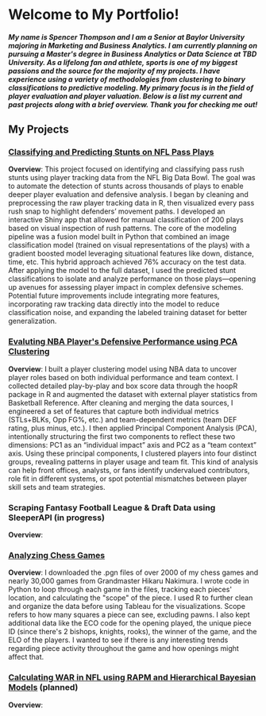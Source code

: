# Welcome to My Portfolio!
##### My name is Spencer Thompson and I am a Senior at Baylor University majoring in Marketing and Business Analytics. I am currently planning on pursuing a Master's degree in Business Analytics or Data Science at TBD University. As a lifelong fan and athlete, sports is one of my biggest passions and the source for the majority of my projects. I have experience using a variety of methodologies from clustering to binary classifications to predictive modeling. My primary focus is in the field of player evaluation and player valuation. Below is a list my current and past projects along with a brief overview. Thank you for checking me out!

## My Projects 
### [Classifying and Predicting Stunts on NFL Pass Plays](https://github.com/spencermt000/portfolio/blob/main/_posts/NFL_stunts.md)
**Overview**: This project focused on identifying and classifying pass rush stunts using player tracking data from the NFL Big Data Bowl. The goal was to automate the detection of stunts across thousands of plays to enable deeper player evaluation and defensive analysis. I began by cleaning and preprocessing the raw player tracking data in R, then visualized every pass rush snap to highlight defenders’ movement paths. I developed an interactive Shiny app that allowed for manual classification of 200 plays based on visual inspection of rush patterns. The core of the modeling pipeline was a fusion model built in Python that combined an image classification model (trained on visual representations of the plays) with a gradient boosted model leveraging situational features like down, distance, time, etc. This hybrid approach achieved 76% accuracy on the test data. After applying the model to the full dataset, I used the predicted stunt classifications to isolate and analyze performance on those plays—opening up avenues for assessing player impact in complex defensive schemes. Potential future improvements include integrating more features, incorporating raw tracking data directly into the model to reduce classification noise, and expanding the labeled training dataset for better generalization. 

### [Evaluting NBA Player's Defensive Performance using PCA Clustering](https://github.com/spencermt000/portfolio/blob/main/_posts/NBA_def_pca.md)
**Overview**: I built a player clustering model using NBA data to uncover player roles based on both individual performance and team context. I collected detailed play-by-play and box score data through the hoopR package in R and augmented the dataset with external player statistics from Basketball Reference. After cleaning and merging the data sources, I engineered a set of features that capture both individual metrics (STLs+BLKs, Opp FG%, etc.) and team-dependent metrics (team DEF rating, plus minus, etc.). I then applied Principal Component Analysis (PCA), intentionally structuring the first two components to reflect these two dimensions: PC1 as an “individual impact” axis and PC2 as a “team context” axis. Using these principal components, I clustered players into four distinct groups, revealing patterns in player usage and team fit. This kind of analysis can help front offices, analysts, or fans identify undervalued contributors, role fit in different systems, or spot potential mismatches between player skill sets and team strategies.

### Scraping Fantasy Football League & Draft Data using SleeperAPI (in progress)
**Overview**: 

### [Analyzing Chess Games](https://github.com/spencermt000/portfolio/blob/main/_posts/chess_myself.md)
**Overview**: I downloaded the .pgn files of over 2000 of my chess games and nearly 30,000 games from Grandmaster Hikaru Nakimura. I wrote code in Python to loop through each game in the files, tracking each pieces' location, and calculating the "scope" of the piece. I used R to further clean and organize the data before using Tableau for the visualizations. Scope refers to how many squares a piece can see, excluding pawns. I also kept additional data like the ECO code for the opening played, the unique piece ID (since there's 2 bishops, knights, rooks), the winner of the game, and the ELO of the players. I wanted to see if there is any interesting trends regarding piece activity throughout the game and how openings might affect that.

### [Calculating WAR in NFL using RAPM and Hierarchical Bayesian Models](https://github.com/spencermt000/portfolio/blob/main/_posts/NFL_war.md) (planned) 
**Overview**: 






